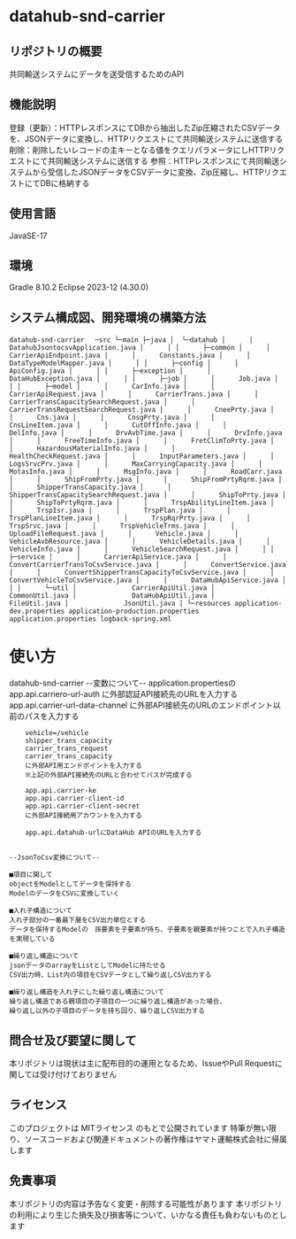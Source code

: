 # datahub-snd-carrier

## リポジトリの概要
共同輸送システムにデータを送受信するためのAPI
	
## 機能説明	
登録（更新）：HTTPレスポンスにてDBから抽出したZip圧縮されたCSVデータを、JSONデータに変換し、HTTPリクエストにて共同輸送システムに送信する
削除：削除したいレコードの主キーとなる値をクエリパラメータにしHTTPリクエストにて共同輸送システムに送信する
参照：HTTPレスポンスにて共同輸送システムから受信したJSONデータをCSVデータに変換、Zip圧縮し、HTTPリクエストにてDBに格納する

## 使用言語
JavaSE-17

## 環境
Gradle 8.10.2
Eclipse 2023-12 (4.30.0)

## システム構成図、開発環境の構築方法

`datahub-snd-carrier
　─src
    └─main
        ├─java
        │  └─datahub
        │      │  DatahubJsontocsvApplication.java
        │      │
        │      ├─common
        │      │      CarrierApiEndpoint.java
        │      │      Constants.java
        │      │      DataTypeModelMapper.java
        │      │
        │      ├─config
        │      │      ApiConfig.java
        │      │
        │      ├─exception
        │      │      DataHubException.java
        │      │
        │      ├─job
        │      │      Job.java
        │      │
        │      ├─model
        │      │      CarInfo.java
        │      │      CarrierApiRequest.java
        │      │      CarrierTrans.java
        │      │      CarrierTransCapacitySearchRequest.java
        │      │      CarrierTransRequestSearchRequest.java
        │      │      CneePrty.java
        │      │      Cns.java
        │      │      CnsgPrty.java
        │      │      CnsLineItem.java
        │      │      CutOffInfo.java
        │      │      DelInfo.java
        │      │      DrvAvbTime.java
        │      │      DrvInfo.java
        │      │      FreeTimeInfo.java
        │      │      FretClimToPrty.java
        │      │      HazardousMaterialInfo.java
        │      │      HealthCheckRequest.java
        │      │      InputParameters.java
        │      │      LogsSrvcPrv.java
        │      │      MaxCarryingCapacity.java
        │      │      MotasInfo.java
        │      │      MsgInfo.java
        │      │      RoadCarr.java
        │      │      ShipFromPrty.java
        │      │      ShipFromPrtyRqrm.java
        │      │      ShipperTransCapacity.java
        │      │      ShipperTransCapacitySearchRequest.java
        │      │      ShipToPrty.java
        │      │      ShipToPrtyRqrm.java
        │      │      TrspAbilityLineItem.java
        │      │      TrspIsr.java
        │      │      TrspPlan.java
        │      │      TrspPlanLineItem.java
        │      │      TrspRqrPrty.java
        │      │      TrspSrvc.java
        │      │      TrspVehicleTrms.java
        │      │      UploadFileRequest.java
        │      │      Vehicle.java
        │      │      VehicleAvbResource.java
        │      │      VehicleDetails.java
        │      │      VehicleInfo.java
        │      │      VehicleSearchRequest.java
        │      │
        │      ├─service
        │      │      CarrierApiService.java
        │      │      ConvertCarrierTransToCsvService.java
        │      │      ConvertService.java
        │      │      ConvertShipperTransCapacityToCsvService.java
        │      │      ConvertVehicleToCsvService.java
        │      │      DataHubApiService.java
        │      │
        │      └─util
        │              CarrierApiUtil.java
        │              CommonUtil.java
        │              DataHubApiUtil.java
        │              FileUtil.java
        │              JsonUtil.java
        │
        └─resources
                application-dev.properties
                application-production.properties
                application.properties
                logback-spring.xml`

# 使い方

datahub-snd-carrier
	--変数について--
		application.propertiesの
		app.api.carriero-url-auth
		に外部認証API接続先のURLを入力する
		app.api.carrier-url-data-channel
		に外部API接続先のURLのエンドポイント以前のパスを入力する

		vehicle=/vehicle
		shipper_trans_capacity
		carrier_trans_request	
		carrier_trans_capacity
		に外部API用エンドポイントを入力する
		※上記の外部API接続先のURLと合わせてパスが完成する

		app.api.carrier-ke
		app.api.carrier-client-id
		app.api.carrier-client-secret
		に外部API接続用アカウントを入力する

		app.api.datahub-urlにDataHub APIのURLを入力する	


	--JsonToCsv変換について--

	■項目に関して
	objectをModelとしてデータを保持する
	ModelのデータをCSVに変換していく

	■入れ子構造について
	入れ子部分の一番最下層をCSV出力単位とする
	データを保持するModelの　孫要素を子要素が持ち、子要素を親要素が持つことで入れ子構造を実現している

	■繰り返し構造について
	jsonデータのarrayをListとしてModelに持たせる
	CSV出力時、List内の項目をCSVデータとして繰り返しCSV出力する

	■繰り返し構造を入れ子にした繰り返し構造について
	繰り返し構造である親項目の子項目の一つに繰り返し構造があった場合、
	繰り返し以外の子項目のデータを持ち回り、繰り返しCSV出力する


## 問合せ及び要望に関して
本リポジトリは現状は主に配布目的の運用となるため、IssueやPull Requestに関しては受け付けておりません

## ライセンス
このプロジェクトは MITライセンス のもとで公開されています
特筆が無い限り、ソースコードおよび関連ドキュメントの著作権はヤマト運輸株式会社に帰属します

## 免責事項
本リポジトリの内容は予告なく変更・削除する可能性があります
本リポジトリの利用により生じた損失及び損害等について、いかなる責任も負わないものとします
